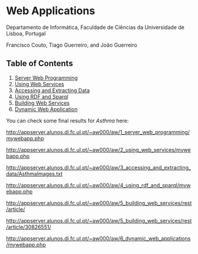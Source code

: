 # Web Applications
Departamento de Informática, Faculdade de Ciências da Universidade de Lisboa, Portugal

Francisco Couto, Tiago Guerreiro, and João Guerreiro

## Table of Contents

1. [Server Web Programming](1_server_web_programming)
2. [Using Web Services](2_using_web_services)
3. [Accessing and Extracting Data](3_accessing_and_extracting_data)
4. [Using RDF and Sparql](4_using_rdf_and_sparql)
5. [Building Web Services](5_building_web_services)
6. [Dynamic Web Application](6_dynamic_web_applications)

You can check some final results for _Asthma_ here:

http://appserver.alunos.di.fc.ul.pt/~aw000/aw/1_server_web_programming/mywebapp.php

http://appserver.alunos.di.fc.ul.pt/~aw000/aw/2_using_web_services/mywebapp.php

http://appserver.alunos.di.fc.ul.pt/~aw000/aw/3_accessing_and_extracting_data/AsthmaImages.txt

http://appserver.alunos.di.fc.ul.pt/~aw000/aw/4_using_rdf_and_sparql/mywebapp.php

http://appserver.alunos.di.fc.ul.pt/~aw000/aw/5_building_web_services/rest/article/

http://appserver.alunos.di.fc.ul.pt/~aw000/aw/5_building_web_services/rest/article/30826551/

http://appserver.alunos.di.fc.ul.pt/~aw000/aw/6_dynamic_web_applications/mywebapp.php



